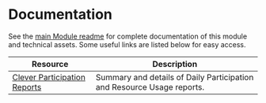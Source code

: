 # Documentation

See the [main Module readme](https://github.com/microsoft/OpenEduAnalytics/tree/main/modules/module_catalog/Clever) for complete documentation of this module and technical assets. Some useful links are listed below for easy access.

| Resource | Description |
| --- | --- |
| [Clever Participation Reports](https://support.clever.com/hc/s/articles/360049642311) | Summary and details of Daily Participation and Resource Usage reports. |

